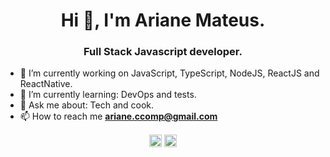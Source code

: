 <h1 align="center">Hi 👋, I'm Ariane Mateus.</h1>
<h3 align="center">Full Stack Javascript developer.</h3>



- 🔭 I’m currently working on JavaScript, TypeScript, NodeJS, ReactJS and ReactNative.
- 🌱 I’m currently learning: DevOps and tests.
- 💬 Ask me about: Tech and cook.
- 📫 How to reach me **ariane.ccomp@gmail.com** 
<p align="center">
<a href="https://linkedin.com/in/ariane-mateus" target="blank"><img align="center" src="https://cdn.jsdelivr.net/npm/simple-icons@3.0.1/icons/linkedin.svg" alt="ariane-mateus" height="20" width="20" /></a>
<a href="https://instagram.com/the.ariane" target="blank"><img align="center" src="https://cdn.jsdelivr.net/npm/simple-icons@3.0.1/icons/instagram.svg" alt="the.ariane" height="20" width="20" /></a>
</p>


